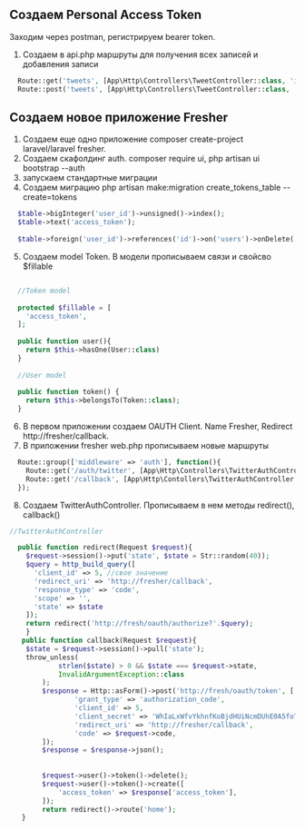 ## Создаем Personal Access Token

Заходим через postman, регистрируем bearer token.

1. Создаем в api.php маршруты для получения всех записей и добавления записи
```php
  Route::get('tweets', [App\Http\Controllers\TweetController::class, 'index'])->middleware('auth:api'); //получение всех записей 
  Route::post('tweets', [App\Http\Controllers\TweetController::class, 'store'])->middleware('auth:api'); //добавление записи.
```
## Создаем новое приложение Fresher
1. Создаем еще одно приложение composer create-project laravel/laravel fresher. 
2. Создаем скафолдинг auth. composer require ui, php artisan ui bootstrap --auth
3. запускаем стандартные миграции
4. Создаем миграцию php artisan make:migration create_tokens_table --create=tokens
```php
  $table->bigInteger('user_id')->unsigned()->index();
  $table->text('access_token');
  
  $table->foreign('user_id')->references('id')->on('users')->onDelete('cascade');
  ```
  5. Создаем model Token. В модели прописываем связи и свойсво $fillable
  ```php
  
    //Token model
    
    protected $fillable = [
      'access_token',
    ];
    
    public function user(){
      return $this->hasOne(User::class)
    }
    
    //User model
    
    public function token() {
      return $this->belongsTo(Token::class);
    }
```
6. В первом приложении создаем OAUTH Client. Name Fresher, Redirect http://fresher/callback.
7. В приложении fresher web.php прописываем новые маршруты
```php
  Route::group(['middleware' => 'auth'], function(){
    Route::get('/auth/twitter', [App\Http\Controllers\TwitterAuthController::class, 'redirect']);
    Route::get('/callback', [App\Http\Contollers\TwitterAuthController::class, 'callback']);
  });
```
8. Создаем TwitterAuthController. Прописываем в нем методы redirect(), callback()
```php
//TwitterAuthController

  public function redirect(Request $request){
    $request->session()->put('state', $state = Str::random(40));
    $query = http_build_query([
      'client_id' => 5, //свое значение
      'redirect_uri' => 'http://fresher/callback',
      'response_type' => 'code',
      'scope' => '',
      'state' => $state
    ]);
    return redirect('http://fresh/oauth/authorize?'.$query);
    }
   public function callback(Request $request){
    $state = $request->session()->pull('state');
    throw_unless(
            strlen($state) > 0 && $state === $request->state,
            InvalidArgumentException::class
        );
        $response = Http::asForm()->post('http://fresh/oauth/token', [
                'grant_type' => 'authorization_code',
                'client_id' => 5,
                'client_secret' => 'WhIaLxWfvYkhnfKoBjdHUiNcmDUhE0A5foTFEMAM',
                'redirect_uri' => 'http://fresher/callback',
                'code' => $request->code,
        ]);
        $response = $response->json();
        
        
        $request->user()->token()->delete();
        $request->user()->token()->create([
            'access_token' => $response['access_token'],
        ]);
        return redirect()->route('home');
   }
```
